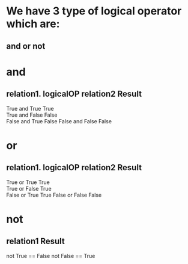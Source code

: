 # We have 3 type of logical operator which are:
## and    or    not    

# and
relation1.     logicalOP    relation2    Result
------------------------------------------------
True            and         True         True  
True            and         False        False  
False           and         True         False 
False           and         False        False 


# or
relation1.     logicalOP    relation2    Result
------------------------------------------------
True            or          True         True  
True            or          False        True  
False           or          True         True 
False           or          False        False 



# not

relation1    Result
---------------------
not True   ==   False 
not False  ==   True 
